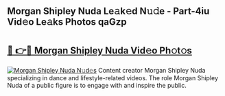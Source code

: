## Morgan Shipley Nuda Le𝚊k𝚎d N𝚞𝚍e - Part-4iu Vid𝚎o Le𝚊ks Photos qaGzp

# <h2><a href="http://fbbxhz.evod.top/?m=Morgan+Shipley+Nuda">🔗 👉🔴 Morgan Shipley Nuda Vid𝚎o Ph𝚘t𝚘s</a></h2>

[![Morgan Shipley Nuda N𝚞d𝚎s](https://i.imgur.com/8V9OHl7.gif)](http://fbbxhz.evod.top/?m=Morgan+Shipley+Nuda)
Content creator Morgan Shipley Nuda specializing in dance and lifestyle-related videos. The role Morgan Shipley Nuda of a public figure is to engage with and inspire the public. 
